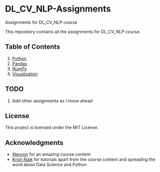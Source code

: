 # DL_CV_NLP-Assignments
Assignments for DL_CV_NLP course

This repository contains all the assignments for DL_CV_NLP course.

## Table of Contents
1. [Python](https://github.com/harshit-saraswat/DL_CV_NLP-Assignments/tree/master/Python)
2. [Pandas](https://github.com/harshit-saraswat/DL_CV_NLP-Assignments/tree/master/Pandas)
3. [NumPy](https://github.com/harshit-saraswat/DL_CV_NLP-Assignments/tree/master/NumPy)
4. [Visualization](https://github.com/harshit-saraswat/DL_CV_NLP-Assignments/tree/master/Visualization)


## TODO
1. Add other assignments as I move ahead

## License
This project is licensed under the MIT License.

## Acknowledgments

* [iNeuron](https://github.com/iNeuronai) for an amazing course content
* [Krish Naik](https://github.com/krishnaik06) for tutorials apart from the course content and spreading the word about Data Science and Python
